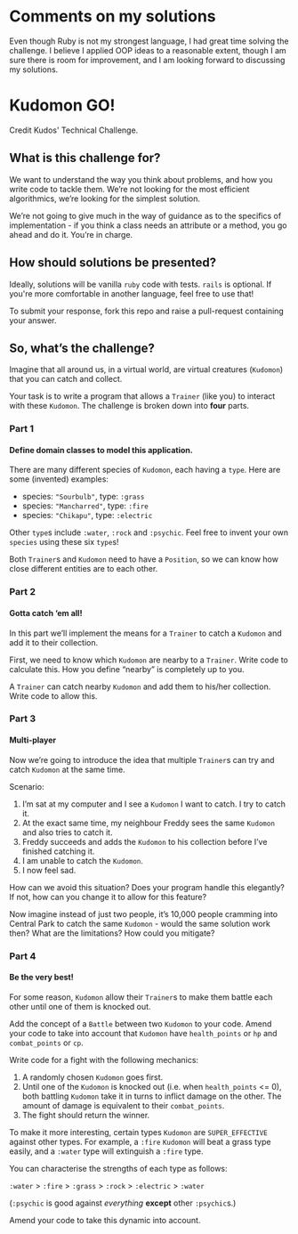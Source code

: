 # Comments on my solutions
Even though Ruby is not my strongest language, I had great time solving the challenge. I believe I applied OOP ideas to a reasonable extent, though I am sure there is room for improvement, and I am looking forward to discussing my solutions.

# Kudomon GO!
Credit Kudos' Technical Challenge.

## What is this challenge for?
We want to understand the way you think about problems, and how you write code to tackle them. We’re not looking for the most efficient algorithmics, we’re looking for the simplest solution.

We’re not going to give much in the way of guidance as to the specifics of implementation - if you think a class needs an attribute or a method, you go ahead and do it. You’re in charge.

## How should solutions be presented?
Ideally, solutions will be vanilla `ruby` code with tests. `rails` is optional. If you're more comfortable in another language, feel free to use that!

To submit your response, fork this repo and raise a pull-request containing your answer.

## So, what’s the challenge?
Imagine that all around us, in a virtual world, are virtual creatures (`Kudomon`) that you can catch and collect.

Your task is to write a program that allows a `Trainer` (like you) to interact with these `Kudomon`. The challenge is broken down into **four** parts.

### Part 1
#### Define domain classes to model this application.
There are many different species of `Kudomon`, each having a `type`. Here are some (invented) examples:

- species: `"Sourbulb"`, type: `:grass`
- species: `"Mancharred"`, type: `:fire`
- species: `"Chikapu"`, type: `:electric`

Other `type`s include `:water`, `:rock` and `:psychic`. Feel free to invent your own `species` using these six `type`s!

Both `Trainer`s and `Kudomon` need to have a `Position`, so we can know how close different entities are to each other.

### Part 2
#### Gotta catch ‘em all!
In this part we’ll implement the means for a `Trainer` to catch a `Kudomon` and add it to their collection.

First, we need to know which `Kudomon` are nearby to a `Trainer`. Write code to calculate this. How you define “nearby” is completely up to you.

A `Trainer` can catch nearby `Kudomon` and add them to his/her collection. Write code to allow this.

### Part 3
#### Multi-player
Now we’re going to introduce the idea that multiple `Trainer`s can try and catch `Kudomon` at the same time.

Scenario:
1. I’m sat at my computer and I see a `Kudomon` I want to catch. I try to catch it.
2. At the exact same time, my neighbour Freddy sees the same `Kudomon` and also tries to catch it.
3. Freddy succeeds and adds the `Kudomon` to his collection before I’ve finished catching it.
4. I am unable to catch the `Kudomon`.
5. I now feel sad.

How can we avoid this situation? Does your program handle this elegantly? If not, how can you change it to allow for this feature?

Now imagine instead of just two people, it’s 10,000 people cramming into Central Park to catch the same `Kudomon` - would the same solution work then? What are the limitations? How could you mitigate?

### Part 4
#### Be the very best!
For some reason, `Kudomon` allow their `Trainer`s to make them battle each other until one of them is knocked out.

Add the concept of a `Battle` between two `Kudomon` to your code. Amend your code to take into account that `Kudomon` have `health_points` or `hp` and `combat_points` or `cp`.

Write code for a fight with the following mechanics:

1. A randomly chosen `Kudomon` goes first.
2. Until one of the `Kudomon` is knocked out (i.e. when `health_points` <= 0), both battling `Kudomon` take it in turns to inflict damage on the other. The amount of damage is equivalent to their `combat_points`.
3. The fight should return the winner.

To make it more interesting, certain types `Kudomon` are `SUPER_EFFECTIVE` against other types. For example, a `:fire` `Kudomon` will beat a grass type easily, and a `:water` type will extinguish a `:fire` type.

You can characterise the strengths of each type as follows:

`:water` > `:fire` > `:grass` > `:rock` > `:electric` > `:water`

(`:psychic` is good against *everything* **except** other `:psychic`s.)

Amend your code to take this dynamic into account.
